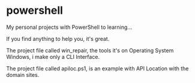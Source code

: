 # powershell

My personal projects with PowerShell to learning...

If you find anything to help you, it's great.

The project file called win_repair, the tools it's on Operating System Windows, i make only a CLI Interface. 

The project file called apiloc.ps1, is an example with API Location with the domain sites.
